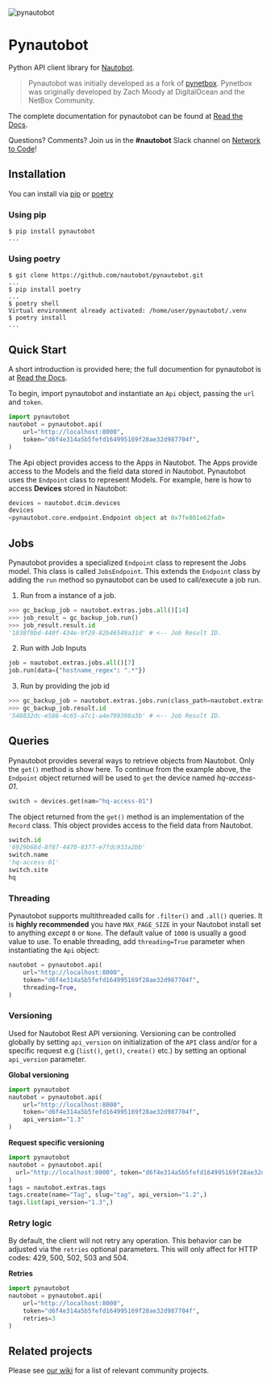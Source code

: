 ![pynautobot](docs/nautobot_logo.svg "Nautobot logo")

# Pynautobot

Python API client library for [Nautobot](https://github.com/nautobot/nautobot).

> Pynautobot was initially developed as a fork of [pynetbox](https://github.com/digitalocean/pynetbox/).
> Pynetbox was originally developed by Zach Moody at DigitalOcean and the NetBox Community.

The complete documentation for pynautobot can be found at [Read the Docs](https://pynautobot.readthedocs.io/en/stable/).

Questions? Comments? Join us in the **#nautobot** Slack channel on [Network to Code](https://networktocode.slack.com)!

## Installation

You can install via [pip](#using-pip) or [poetry](#using-poetry)

### Using pip

```shell
$ pip install pynautobot
...
```

### Using poetry

```shell
$ git clone https://github.com/nautobot/pynautobot.git
...
$ pip install poetry
...
$ poetry shell
Virtual environment already activated: /home/user/pynautobot/.venv
$ poetry install
...
```

## Quick Start

A short introduction is provided here; the full documention for pynautobot is at [Read the Docs](http://pynautobot.readthedocs.io/).

To begin, import pynautobot and instantiate an `Api` object, passing the `url` and `token`.

```python
import pynautobot
nautobot = pynautobot.api(
    url="http://localhost:8000",
    token="d6f4e314a5b5fefd164995169f28ae32d987704f",
)
```

The Api object provides access to the Apps in Nautobot.
The Apps provide access to the Models and the field data stored in Nautobot.
Pynautobot uses the `Endpoint` class to represent Models.
For example, here is how to access **Devices** stored in Nautobot:

```python
devices = nautobot.dcim.devices
devices
<pynautobot.core.endpoint.Endpoint object at 0x7fe801e62fa0>
```

## Jobs

Pynautobot provides a specialized `Endpoint` class to represent the Jobs model. This class is called `JobsEndpoint`.
This extends the `Endpoint` class by adding the `run` method so pynautobot can be used to call/execute a job run.

1. Run from a instance of a job.

```python
>>> gc_backup_job = nautobot.extras.jobs.all()[14]
>>> job_result = gc_backup_job.run()
>>> job_result.result.id
'1838f8bd-440f-434e-9f29-82b46549a31d' # <-- Job Result ID.
```

2. Run with Job Inputs

```python
job = nautobot.extras.jobs.all()[7]
job.run(data={"hostname_regex": ".*"})
```

3. Run by providing the job id

```python
>>> gc_backup_job = nautobot.extras.jobs.run(class_path=nautobot.extras.jobs.all()[14].id)
>>> gc_backup_job.result.id
'548832dc-e586-4c65-a7c1-a4e799398a3b' # <-- Job Result ID.
```

## Queries

Pynautobot provides several ways to retrieve objects from Nautobot.
Only the `get()` method is show here.
To continue from the example above, the `Endpoint` object returned will be used to `get`
the device named _hq-access-01_.

```python
switch = devices.get(nam="hq-access-01")
```

The object returned from the `get()` method is an implementation of the `Record` class.
This object provides access to the field data from Nautobot.

```python
switch.id
'6929b68d-8f87-4470-8377-e7fdc933a2bb'
switch.name
'hq-access-01'
switch.site
hq
```

### Threading

Pynautobot supports multithreaded calls for `.filter()` and `.all()` queries. It is **highly recommended** you have `MAX_PAGE_SIZE` in your Nautobot install set to anything _except_ `0` or `None`. The default value of `1000` is usually a good value to use. To enable threading, add `threading=True` parameter when instantiating the `Api` object:

```python
nautobot = pynautobot.api(
    url="http://localhost:8000",
    token="d6f4e314a5b5fefd164995169f28ae32d987704f",
    threading=True,
)
```

### Versioning

Used for Nautobot Rest API versioning. Versioning can be controlled globally by setting `api_version` on initialization of the `API` class and/or for a specific request e.g (`list()`, `get()`, `create()` etc.) by setting an optional `api_version` parameter.

**Global versioning**

```python
import pynautobot
nautobot = pynautobot.api(
    url="http://localhost:8000",
    token="d6f4e314a5b5fefd164995169f28ae32d987704f",
    api_version="1.3"
)
```

**Request specific versioning**

```python
import pynautobot
nautobot = pynautobot.api(
  url="http://localhost:8000", token="d6f4e314a5b5fefd164995169f28ae32d987704f",
)
tags = nautobot.extras.tags
tags.create(name="Tag", slug="tag", api_version="1.2",)
tags.list(api_version="1.3",)
```

### Retry logic

By default, the client will not retry any operation. This behavior can be adjusted via the `retries` optional parameters. This will only affect for HTTP codes: 429, 500, 502, 503 and 504.

**Retries**

```python
import pynautobot
nautobot = pynautobot.api(
    url="http://localhost:8000",
    token="d6f4e314a5b5fefd164995169f28ae32d987704f",
    retries=3
)
```

## Related projects

Please see [our wiki](https://github.com/nautobot/nautobot/wiki/Related-Projects)
for a list of relevant community projects.
